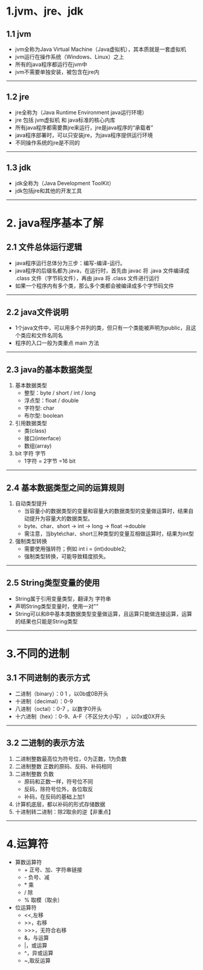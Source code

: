 # 1.jvm、jre、jdk
## 1.1 jvm
+ jvm全称为Java Virtual Machine（Java虚拟机），其本质就是一套虚拟机
+ jvm运行在操作系统（Windows、Linux）之上
+ 所有的java程序都运行在jvm中
+ jvm不需要单独安装，被包含在jre内
---
## 1.2 jre
+ jre全称为（Java Runtime Environment java运行环境）
+ jre 包括 jvm虚拟机 和 java标准的核心内库
+ 所有java程序都需要靠jre来运行，jre是java程序的“承载者”
+ java程序部署时，可以只安装jre，为java程序提供运行环境
+ 不同操作系统的jre是不同的
---
## 1.3 jdk
+ jdk全称为（Java Development ToolKit）
+ jdk包括jre和其他的开发工具
---


# 2. java程序基本了解
## 2.1 文件总体运行逻辑
+ java程序运行总体分为三步：编写-编译-运行。
+ java程序的后缀名都为.java，在运行时，首先由 javac 将 .java 文件编译成 .class 文件（字节码文件），再由 java 将 .class 文件进行运行
+ 如果一个程序内有多个类，那么多个类都会被编译成多个字节码文件
---
## 2.2 java文件说明
+ 1个java文件中，可以用多个并列的类，但只有一个类能被声明为public，且这个类应和文件名同名
+ 程序的入口一般为类重点 main 方法
---
## 2.3 java的基本数据类型
1. 基本数据类型
   + 整型：byte / short / int / long
   + 浮点型：float / double
   + 字符型: char
   + 布尔型: boolean
2. 引用数据类型
   + 类(class)
   + 接口(interface)
   + 数组(array)
3. bit 字符 字节
   + 1字符 = 2字节 =16 bit
---
## 2.4 基本数据类型之间的运算规则
1. 自动类型提升
   + 当容量小的数据类型的变量和容量大的数据类型的变量做运算时，结果自动提升为容量大的数据类型。
   + byte、char、short -> int -> long -> float ->double
   + 需注意，当byte\char、short三种类型的变量互相做运算时，结果为int型
2. 强制类型转换
   + 需要使用强转符；例如 int i = (int)double2;
   + 强制类型转换，可能导致精度损失。

---
## 2.5 String类型变量的使用
+ String属于引用变量类型，翻译为 字符串
+ 声明String类型变量时，使用一对""
+ String可以和8中基本类数据类型变量做运算，且运算只能做连接运算，运算的结果也只能是String类型

---


# 3.不同的进制
## 3.1 不同进制的表示方式
+ 二进制（binary）：0 1 ，以0b或0B开头
+ 十进制（decimal）：0-9
+ 八进制（octal）：0-7 ，以数字0开头
+ 十六进制（hex）：0-9、A-F（不区分大小写） ，以0x或0X开头
---
## 3.2 二进制的表示方法
1. 二进制整数最高位为符号位，0为正数，1为负数
2. 二进制整数 正数的原码、反码、补码相同
3. 二进制整数 负数
   + 原码和正数一样，符号位不同
   + 反码，除符号位外，各位取反
   + 补码，在反码的基础上加1
4. 计算机底层，都以补码的形式存储数据
5. 十进制转二进制：除2取余的逆【非重点】

---
# 4.运算符
+ 算数运算符
  + \+ 正号、加、字符串链接
  + \- 负号、减
  + \* 乘
  + / 除
  + % 取模（取余）
+ 位运算符
  + <<,左移
  + \>>，右移
  + \>>>，无符合右移
  + &，与运算
  + |，或运算
  + ^，异或运算
  + ~,取反运算